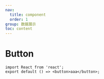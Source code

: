 ```yaml
---
nav:
  title: component
  order: 1
group: 数据展示
toc: content
---
```


# Button

```tsx
import React from 'react';
export default () => <button>aaa</button>;
```